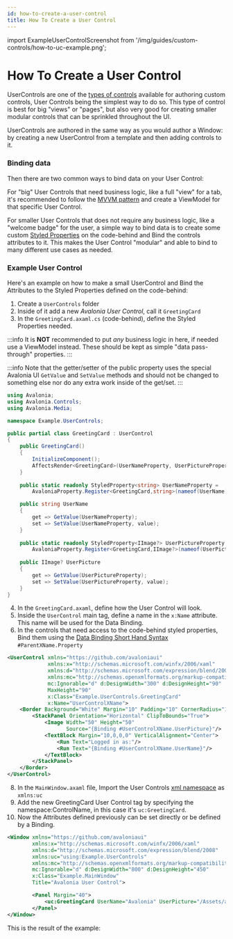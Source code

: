 ```yaml
---
id: how-to-create-a-user-control
title: How To Create a User Control
---
```


import ExampleUserControlScreenshot from '/img/guides/custom-controls/how-to-uc-example.png';

# How To Create a User Control

UserControls are one of the [types of controls](./types-of-control.md) available for authoring custom controls, User Controls being the simplest way to do so. This type of control is best for big "views" or "pages", but also very good for creating smaller modular controls that can be sprinkled throughout the UI.

UserControls are authored in the same way as you would author a Window: by creating a new UserControl from a template and then adding controls to it.

### Binding data

Then there are two common ways to bind data on your User Control:

For "big" User Controls that need business logic, like a full "view" for a tab, it's recommended to follow the [MVVM pattern](../../concepts/the-mvvm-pattern/index.md) and create a ViewModel for that specific User Control.

For smaller User Controls that does not require any business logic, like a "welcome badge" for the user, a simple way to bind data is to create some custom [Styled Properties](./defining-properties.md) on the code-behind and Bind the controls attributes to it. This makes the User Control "modular" and able to bind to many different use cases as needed.

### Example User Control

Here's an example on how to make a small UserControl and Bind the Attributes to the Styled Properties defined on the code-behind:

1. Create a `UserControls` folder
2. Inside of it add a new *Avalonia User Control*, call it `GreetingCard`
3. In the `GreetingCard.axaml.cs` (code-behind), define the Styled Properties needed.

:::info
It is **NOT** recommended to put *any* business logic in here, if needed use a ViewModel instead. These should be kept as simple "data pass-through" properties.
:::

:::info
Note that the getter/setter of the public property uses the special Avalonia UI `GetValue` and `SetValue` methods and should not be changed to something else nor do any extra work inside of the get/set.
:::

```csharp title='UserGreetingCard.axaml.cs (Code Behind)'
using Avalonia;
using Avalonia.Controls;
using Avalonia.Media;

namespace Example.UserControls;

public partial class GreetingCard : UserControl
{
    public GreetingCard()
    {
        InitializeComponent();
        AffectsRender<GreetingCard>(UserNameProperty, UserPictureProperty);
    }
    
    public static readonly StyledProperty<string> UserNameProperty =
        AvaloniaProperty.Register<GreetingCard,string>(nameof(UserName),"Unknown");

    public string UserName
    {
        get => GetValue(UserNameProperty);
        set => SetValue(UserNameProperty, value);
    }
    
    public static readonly StyledProperty<IImage?> UserPictureProperty =
        AvaloniaProperty.Register<GreetingCard,IImage?>(nameof(UserPicture));
    
    public IImage? UserPicture
    {
        get => GetValue(UserPictureProperty);
        set => SetValue(UserPictureProperty, value);
    }
}
```

4. In the `GreetingCard.axaml`, define how the User Control will look.
5. Inside the `UserControl` main tag, define a name in the `x:Name` attribute. This name will be used for the Data Binding.
6. In the controls that need access to the code-behind styled properties, Bind them using the [Data Binding Short Hand Syntax](../../basics/data/data-binding/data-binding-syntax.md#data-binding-sources) `#ParentXName.Property`

```xml title='UserGreetingCard.axaml'
<UserControl xmlns="https://github.com/avaloniaui"
             xmlns:x="http://schemas.microsoft.com/winfx/2006/xaml"
             xmlns:d="http://schemas.microsoft.com/expression/blend/2008"
             xmlns:mc="http://schemas.openxmlformats.org/markup-compatibility/2006"
             mc:Ignorable="d" d:DesignWidth="300" d:DesignHeight="90"
             MaxHeight="90"
             x:Class="Example.UserControls.GreetingCard"
             x:Name="UserControlXName">
    <Border Background="White" Margin="10" Padding="10" CornerRadius="10" BoxShadow="0 5 10 0 DarkGray">
        <StackPanel Orientation="Horizontal" ClipToBounds="True">
            <Image Width="50" Height="50"
                   Source="{Binding #UserControlXName.UserPicture}"/>
            <TextBlock Margin="10,0,0,0" VerticalAlignment="Center">
                <Run Text="Logged in as:"/>
                <Run Text="{Binding #UserControlXName.UserName}"/>
            </TextBlock>
        </StackPanel>
    </Border>
</UserControl>
```

8. In the `MainWindow.axaml` file, Import the User Controls [xml namespace](../../basics/user-interface/introduction-to-xaml.md#xml-namespaces) as `xmlns:uc`
9. Add the new GreetingCard User Control tag by specifying the namespace:ControlName, in this case it's `uc:GreetingCard`.
10. Now the Attributes defined previously can be set directly or be defined by a Binding.

```xml title='MainWindow.axaml'
<Window xmlns="https://github.com/avaloniaui"
        xmlns:x="http://schemas.microsoft.com/winfx/2006/xaml"
        xmlns:d="http://schemas.microsoft.com/expression/blend/2008"
        xmlns:uc="using:Example.UserControls"
        xmlns:mc="http://schemas.openxmlformats.org/markup-compatibility/2006"
        mc:Ignorable="d" d:DesignWidth="800" d:DesignHeight="450"
        x:Class="Example.MainWindow"
        Title="Avalonia User Control">

        <Panel Margin="40">
            <uc:GreetingCard UserName="Avalonia" UserPicture="/Assets/avalonia-logo.ico"/>
        </Panel>
</Window>
```

This is the result of the example:
<img src={ExampleUserControlScreenshot} alt=''/>